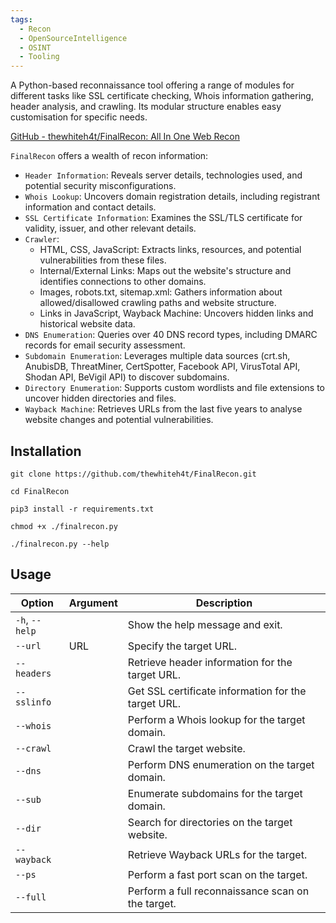 ```yaml
---
tags:
  - Recon
  - OpenSourceIntelligence
  - OSINT
  - Tooling
---
```

A Python-based reconnaissance tool offering a range of modules for different tasks like SSL certificate checking, Whois information gathering, header analysis, and crawling. Its modular structure enables easy customisation for specific needs.

[GitHub - thewhiteh4t/FinalRecon: All In One Web Recon](https://github.com/thewhiteh4t/FinalRecon)

`FinalRecon` offers a wealth of recon information:

- `Header Information`: Reveals server details, technologies used, and potential security misconfigurations.
- `Whois Lookup`: Uncovers domain registration details, including registrant information and contact details.
- `SSL Certificate Information`: Examines the SSL/TLS certificate for validity, issuer, and other relevant details.
- `Crawler`:
    - HTML, CSS, JavaScript: Extracts links, resources, and potential vulnerabilities from these files.
    - Internal/External Links: Maps out the website's structure and identifies connections to other domains.
    - Images, robots.txt, sitemap.xml: Gathers information about allowed/disallowed crawling paths and website structure.
    - Links in JavaScript, Wayback Machine: Uncovers hidden links and historical website data.
- `DNS Enumeration`: Queries over 40 DNS record types, including DMARC records for email security assessment.
- `Subdomain Enumeration`: Leverages multiple data sources (crt.sh, AnubisDB, ThreatMiner, CertSpotter, Facebook API, VirusTotal API, Shodan API, BeVigil API) to discover subdomains.
- `Directory Enumeration`: Supports custom wordlists and file extensions to uncover hidden directories and files.
- `Wayback Machine`: Retrieves URLs from the last five years to analyse website changes and potential vulnerabilities.


## Installation

```shell-session
git clone https://github.com/thewhiteh4t/FinalRecon.git
```
```shell-session
cd FinalRecon
```
```shell-session
pip3 install -r requirements.txt
```
```shell-session
chmod +x ./finalrecon.py
```
```shell-session
./finalrecon.py --help
```

## Usage 

| Option         | Argument | Description                                         |
| -------------- | -------- | --------------------------------------------------- |
| `-h`, `--help` |          | Show the help message and exit.                     |
| `--url`        | URL      | Specify the target URL.                             |
| `--headers`    |          | Retrieve header information for the target URL.     |
| `--sslinfo`    |          | Get SSL certificate information for the target URL. |
| `--whois`      |          | Perform a Whois lookup for the target domain.       |
| `--crawl`      |          | Crawl the target website.                           |
| `--dns`        |          | Perform DNS enumeration on the target domain.       |
| `--sub`        |          | Enumerate subdomains for the target domain.         |
| `--dir`        |          | Search for directories on the target website.       |
| `--wayback`    |          | Retrieve Wayback URLs for the target.               |
| `--ps`         |          | Perform a fast port scan on the target.             |
| `--full`       |          | Perform a full reconnaissance scan on the target.   |